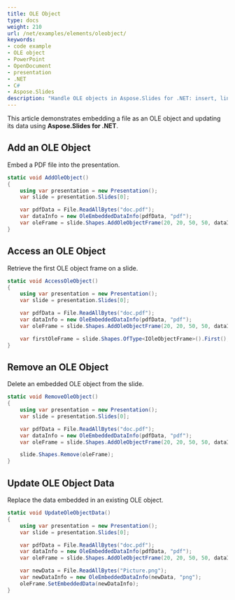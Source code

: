 ```yaml
---
title: OLE Object
type: docs
weight: 210
url: /net/examples/elements/oleobject/
keywords:
- code example
- OLE object
- PowerPoint
- OpenDocument
- presentation
- .NET
- C#
- Aspose.Slides
description: "Handle OLE objects in Aspose.Slides for .NET: insert, link, update, and extract embedded content with C# in PPT, PPTX, and ODP presentations."
---
```


This article demonstrates embedding a file as an OLE object and updating its data using **Aspose.Slides for .NET**.

## **Add an OLE Object**

Embed a PDF file into the presentation.

```csharp
static void AddOleObject()
{
    using var presentation = new Presentation();
    var slide = presentation.Slides[0];

    var pdfData = File.ReadAllBytes("doc.pdf");
    var dataInfo = new OleEmbeddedDataInfo(pdfData, "pdf");
    var oleFrame = slide.Shapes.AddOleObjectFrame(20, 20, 50, 50, dataInfo);
}
```

## **Access an OLE Object**

Retrieve the first OLE object frame on a slide.

```csharp
static void AccessOleObject()
{
    using var presentation = new Presentation();
    var slide = presentation.Slides[0];

    var pdfData = File.ReadAllBytes("doc.pdf");
    var dataInfo = new OleEmbeddedDataInfo(pdfData, "pdf");
    var oleFrame = slide.Shapes.AddOleObjectFrame(20, 20, 50, 50, dataInfo);

    var firstOleFrame = slide.Shapes.OfType<IOleObjectFrame>().First();
}
```

## **Remove an OLE Object**

Delete an embedded OLE object from the slide.

```csharp
static void RemoveOleObject()
{
    using var presentation = new Presentation();
    var slide = presentation.Slides[0];

    var pdfData = File.ReadAllBytes("doc.pdf");
    var dataInfo = new OleEmbeddedDataInfo(pdfData, "pdf");
    var oleFrame = slide.Shapes.AddOleObjectFrame(20, 20, 50, 50, dataInfo);

    slide.Shapes.Remove(oleFrame);
}
```

## **Update OLE Object Data**

Replace the data embedded in an existing OLE object.

```csharp
static void UpdateOleObjectData()
{
    using var presentation = new Presentation();
    var slide = presentation.Slides[0];

    var pdfData = File.ReadAllBytes("doc.pdf");
    var dataInfo = new OleEmbeddedDataInfo(pdfData, "pdf");
    var oleFrame = slide.Shapes.AddOleObjectFrame(20, 20, 50, 50, dataInfo);

    var newData = File.ReadAllBytes("Picture.png");
    var newDataInfo = new OleEmbeddedDataInfo(newData, "png");
    oleFrame.SetEmbeddedData(newDataInfo);
}
```
